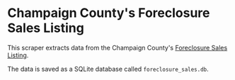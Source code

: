 # Champaign County's Foreclosure Sales Listing

This scraper extracts data from the Champaign County's [Foreclosure Sales Listing](https://salesweb.civilview.com/Sales/SalesSearch?countyId=42).

The data is saved as a SQLite database called `foreclosure_sales.db`.